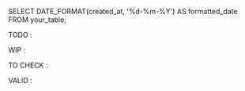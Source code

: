 SELECT DATE_FORMAT(created_at, '%d-%m-%Y') AS formatted_date FROM your_table;

TODO :

WIP :

TO CHECK :

VALID :
